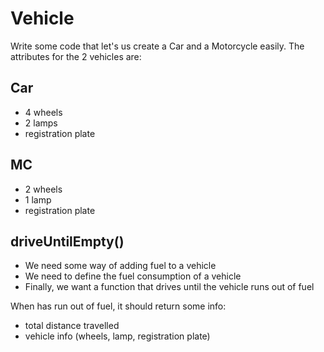 # Vehicle

Write some code that let's us create a Car and a Motorcycle easily.
The attributes for the 2 vehicles are:

## Car

- 4 wheels
- 2 lamps
- registration plate

## MC

- 2 wheels
- 1 lamp
- registration plate

## driveUntilEmpty()

- We need some way of adding fuel to a vehicle
- We need to define the fuel consumption of a vehicle
- Finally, we want a function that drives until the vehicle runs out of fuel

When has run out of fuel, it should return some info:
- total distance travelled
- vehicle info (wheels, lamp, registration plate)
